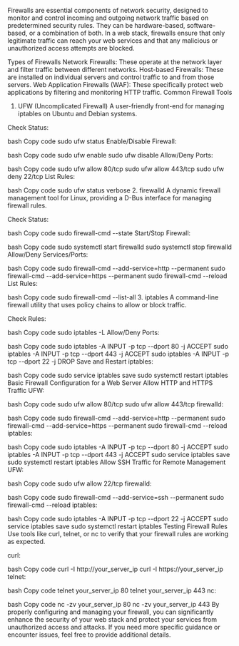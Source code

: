 Firewalls are essential components of network security, designed to monitor and control incoming and outgoing network traffic based on predetermined security rules. They can be hardware-based, software-based, or a combination of both. In a web stack, firewalls ensure that only legitimate traffic can reach your web services and that any malicious or unauthorized access attempts are blocked.

Types of Firewalls
Network Firewalls: These operate at the network layer and filter traffic between different networks.
Host-based Firewalls: These are installed on individual servers and control traffic to and from those servers.
Web Application Firewalls (WAF): These specifically protect web applications by filtering and monitoring HTTP traffic.
Common Firewall Tools
1. UFW (Uncomplicated Firewall)
A user-friendly front-end for managing iptables on Ubuntu and Debian systems.

Check Status:

bash
Copy code
sudo ufw status
Enable/Disable Firewall:

bash
Copy code
sudo ufw enable
sudo ufw disable
Allow/Deny Ports:

bash
Copy code
sudo ufw allow 80/tcp
sudo ufw allow 443/tcp
sudo ufw deny 22/tcp
List Rules:

bash
Copy code
sudo ufw status verbose
2. firewalld
A dynamic firewall management tool for Linux, providing a D-Bus interface for managing firewall rules.

Check Status:

bash
Copy code
sudo firewall-cmd --state
Start/Stop Firewall:

bash
Copy code
sudo systemctl start firewalld
sudo systemctl stop firewalld
Allow/Deny Services/Ports:

bash
Copy code
sudo firewall-cmd --add-service=http --permanent
sudo firewall-cmd --add-service=https --permanent
sudo firewall-cmd --reload
List Rules:

bash
Copy code
sudo firewall-cmd --list-all
3. iptables
A command-line firewall utility that uses policy chains to allow or block traffic.

Check Rules:

bash
Copy code
sudo iptables -L
Allow/Deny Ports:

bash
Copy code
sudo iptables -A INPUT -p tcp --dport 80 -j ACCEPT
sudo iptables -A INPUT -p tcp --dport 443 -j ACCEPT
sudo iptables -A INPUT -p tcp --dport 22 -j DROP
Save and Restart iptables:

bash
Copy code
sudo service iptables save
sudo systemctl restart iptables
Basic Firewall Configuration for a Web Server
Allow HTTP and HTTPS Traffic
UFW:

bash
Copy code
sudo ufw allow 80/tcp
sudo ufw allow 443/tcp
firewalld:

bash
Copy code
sudo firewall-cmd --add-service=http --permanent
sudo firewall-cmd --add-service=https --permanent
sudo firewall-cmd --reload
iptables:

bash
Copy code
sudo iptables -A INPUT -p tcp --dport 80 -j ACCEPT
sudo iptables -A INPUT -p tcp --dport 443 -j ACCEPT
sudo service iptables save
sudo systemctl restart iptables
Allow SSH Traffic for Remote Management
UFW:

bash
Copy code
sudo ufw allow 22/tcp
firewalld:

bash
Copy code
sudo firewall-cmd --add-service=ssh --permanent
sudo firewall-cmd --reload
iptables:

bash
Copy code
sudo iptables -A INPUT -p tcp --dport 22 -j ACCEPT
sudo service iptables save
sudo systemctl restart iptables
Testing Firewall Rules
Use tools like curl, telnet, or nc to verify that your firewall rules are working as expected.

curl:

bash
Copy code
curl -I http://your_server_ip
curl -I https://your_server_ip
telnet:

bash
Copy code
telnet your_server_ip 80
telnet your_server_ip 443
nc:

bash
Copy code
nc -zv your_server_ip 80
nc -zv your_server_ip 443
By properly configuring and managing your firewall, you can significantly enhance the security of your web stack and protect your services from unauthorized access and attacks. If you need more specific guidance or encounter issues, feel free to provide additional details.
